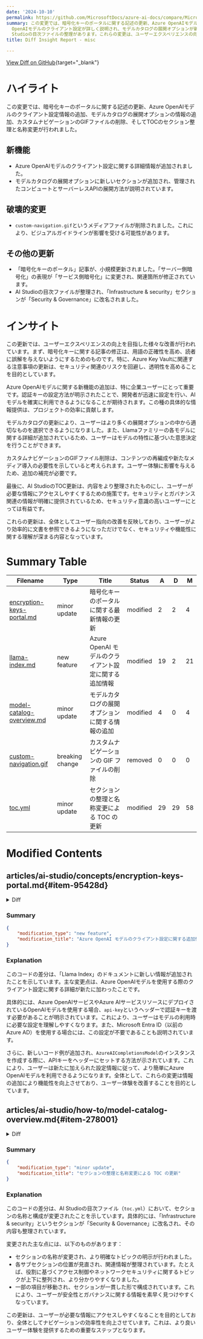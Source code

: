 ```yaml
---
date: '2024-10-10'
permalink: https://github.com/MicrosoftDocs/azure-ai-docs/compare/MicrosoftDocs:eb045a9...MicrosoftDocs:7341d04
summary: この変更では、暗号化キーのポータルに関する記述の更新、Azure OpenAIモデルのクライアント設定情報の追加、モデルカタログの展開オプションの情報の追加、カスタムナビゲーションのGIFファイルの削除、TOCのセクション整理と名称変更が含まれています。新機能としては、Azure
  OpenAIモデルのクライアント設定が詳しく説明され、モデルカタログの展開オプションが新たに追加されました。一方、破壊的変更として「custom-navigation.gif」が削除され、これによりビジュアルガイドラインに影響が及ぶ可能性があります。その他の更新には、暗号化キーに関する記事の小規模修正やAI
  Studioの目次ファイルの整理があります。これらの変更は、ユーザーエクスペリエンスの向上を目指し、用語の正確性を高め、情報の整理を行っています。
title: Diff Insight Report - misc

---
```


[View Diff on GitHub](https://github.com/MicrosoftDocs/azure-ai-docs/compare/MicrosoftDocs:eb045a9...MicrosoftDocs:7341d04){target="_blank"}

# ハイライト

この変更では、暗号化キーのポータルに関する記述の更新、Azure OpenAIモデルのクライアント設定情報の追加、モデルカタログの展開オプションの情報の追加、カスタムナビゲーションのGIFファイルの削除、そしてTOCのセクション整理と名称変更が行われました。

## 新機能
- Azure OpenAIモデルのクライアント設定に関する詳細情報が追加されました。
- モデルカタログの展開オプションに新しいセクションが追加され、管理されたコンピュートとサーバーレスAPIの展開方法が説明されています。

## 破壊的変更
- `custom-navigation.gif`というメディアファイルが削除されました。これにより、ビジュアルガイドラインが影響を受ける可能性があります。

## その他の更新
- 「暗号化キーのポータル」記事が、小規模更新されました。「サーバー側暗号化」の表現が「サービス側暗号化」に変更され、関連箇所が修正されています。
- AI Studioの目次ファイルが整理され、「Infrastructure & security」セクションが「Security & Governance」に改名されました。

# インサイト

この更新では、ユーザーエクスペリエンスの向上を目指した様々な改善が行われています。まず、暗号化キーに関する記事の修正は、用語の正確性を高め、読者に誤解を与えないようにするためのものです。特に、Azure Key Vaultに関連する注意事項の更新は、セキュリティ関連のリスクを回避し、透明性を高めることを目的としています。

Azure OpenAIモデルに関する新機能の追加は、特に企業ユーザーにとって重要です。認証キーの設定方法が明示されたことで、開発者が迅速に設定を行い、AIモデルを確実に利用できるようになることが期待されます。この種の具体的な情報提供は、プロジェクトの効率に貢献します。

モデルカタログの更新により、ユーザーはより多くの展開オプションの中から適切なものを選択できるようになりました。また、Llamaファミリーの各モデルに関する詳細が追加されているため、ユーザーはモデルの特性に基づいた意思決定を行うことができます。

カスタムナビゲーションのGIFファイル削除は、コンテンツの再編成や新たなメディア導入の必要性を示していると考えられます。ユーザー体験に影響を与えるため、追加の補完が必要です。

最後に、AI StudioのTOC更新は、内容をより整理されたものにし、ユーザーが必要な情報にアクセスしやすくするための施策です。セキュリティとガバナンス関連の情報が明確に提供されているため、セキュリティ意識の高いユーザーにとっては有益です。

これらの更新は、全体としてユーザー指向の改善を反映しており、ユーザーがより効率的に文書を参照できるようになっただけでなく、セキュリティや機能性に関する理解が深まる内容となっています。

# Summary Table
|  Filename  | Type |    Title    | Status | A  | D  | M  |
|------------|------|-------------|--------|----|----|----|
| [encryption-keys-portal.md](#item-95428d) | minor update | 暗号化キーのポータルに関する最新情報の更新 | modified | 2 | 2 | 4 | 
| [llama-index.md](#item-613372) | new feature | Azure OpenAI モデルのクライアント設定に関する追加情報 | modified | 19 | 2 | 21 | 
| [model-catalog-overview.md](#item-278001) | minor update | モデルカタログの展開オプションに関する情報の追加 | modified | 4 | 0 | 4 | 
| [custom-navigation.gif](#item-6371cb) | breaking change | カスタムナビゲーションの GIF ファイルの削除 | removed | 0 | 0 | 0 | 
| [toc.yml](#item-2745cd) | minor update | セクションの整理と名称変更による TOC の更新 | modified | 29 | 29 | 58 | 


# Modified Contents
## articles/ai-studio/concepts/encryption-keys-portal.md{#item-95428d}

<details>
<summary>Diff</summary>
````diff
@@ -50,7 +50,7 @@ The following data is stored on the managed resources.
 A new architecture for customer-managed key encryption with hubs is available in preview, which resolves the dependency on the managed resource group. In this new model, encrypted data is stored service-side on Microsoft-managed resources instead of in managed resources in your subscription. Metadata is stored in multitenant resources using document-level CMK encryption. An Azure AI Search instance is hosted on the Microsoft-side per customer, and for each hub. Due to its dedicated resource model, its Azure cost is charged in your subscription via the hub resource.
 
 > [!NOTE]
-> During this preview key rotation and user-assigned identity capabilities are not supported. Server-side encryption is currently not supported in reference to an Azure Key Vault for storing your encryption key that has public network access disabled.
+> During this preview key rotation and user-assigned identity capabilities are not supported. Service-side encryption is currently not supported in reference to an Azure Key Vault for storing your encryption key that has public network access disabled.
 
 ## Use customer-managed keys with Azure Key Vault
 
@@ -83,7 +83,7 @@ Customer-managed key encryption is configured via Azure portal in a similar way
 1. Create a new Azure resource in Azure portal.
 1. Under the encryption tab, select your encryption key.
 
-:::image type="content" source="../../machine-learning/media/concept-customer-managed-keys/cmk-service-side-encryption.png" alt-text="Screenshot of the encryption tab with the option for server side encryption selected." lightbox="../../machine-learning/media/concept-customer-managed-keys/cmk-service-side-encryption.png":::
+:::image type="content" source="../../machine-learning/media/concept-customer-managed-keys/cmk-service-side-encryption.png" alt-text="Screenshot of the encryption tab with the option for service side encryption selected." lightbox="../../machine-learning/media/concept-customer-managed-keys/cmk-service-side-encryption.png":::
 
 Alternatively, use infrastructure-as-code options for automation. Example Bicep templates for Azure AI Studio are available on the Azure Quickstart repo:
 1. [CMK encryption for hub](https://github.com/Azure/azure-quickstart-templates/tree/master/quickstarts/microsoft.machinelearningservices/aistudio-cmk).
````
</details>

### Summary

```json
{
    "modification_type": "minor update",
    "modification_title": "暗号化キーのポータルに関する最新情報の更新"
}
```

### Explanation
このコードの差分は、「暗号化キーのポータル」に関するドキュメントにおける小規模な更新を示しています。主要な変更点は、サーバー側の暗号化に関する説明であり、従来の「サーバー側暗号化」という表現が「サービス側暗号化」に変更されています。この修正は、より正確な情報を提供するために行われました。

具体的には、プレビュー中のキー回転やユーザー指定のアイデンティティ機能がサポートされていないこと、また、Azure Key Vaultにおける公開ネットワークアクセスが無効な暗号化キーの保存に関するサーバー側暗号化の非サポートについての注意書きも更新されました。

この更新は、暗号化キーに関する情報とその使用方法に関する記事の整合性を高め、正確性を向上させることを目的としています。

## articles/ai-studio/how-to/develop/llama-index.md{#item-613372}

<details>
<summary>Diff</summary>
````diff
@@ -67,7 +67,7 @@ export AZURE_INFERENCE_ENDPOINT="<your-model-endpoint-goes-here>"
 export AZURE_INFERENCE_CREDENTIAL="<your-key-goes-here>"
 ```
 
-Once configured, create a client to connect to the endpoint:
+Once configured, create a client to connect to the endpoint. The parameter `model_name` in the constructor is not required for endpoints serving a single model, like serverless endpoints.
 
 ```python
 import os
@@ -80,7 +80,7 @@ llm = AzureAICompletionsModel(
 ```
 
 > [!TIP]
-> The parameter `model_name` in the constructor is not required for endpoints serving a single model, like serverless endpoints).
+> If your model is an OpenAI model deployed to Azure OpenAI service or AI services resource, configure the client as indicated at [Azure OpenAI models](#azure-openai-models).
 
 Alternatively, if your endpoint support Microsoft Entra ID, you can use the following code to create the client:
 
@@ -112,6 +112,23 @@ llm = AzureAICompletionsModel(
 )
 ```
 
+### Azure OpenAI models
+
+If you are using Azure OpenAI models with key-based authentication, you need to pass the authentication key in the header `api-key`, which is the one expected in the Azure OpenAI service and in Azure AI Services. This configuration is not required if you are using Microsoft Entra ID (formerly known as Azure AD). The following example shows how to configure the client:
+
+```python
+import os
+from llama_index.llms.azure_inference import AzureAICompletionsModel
+
+llm = AzureAICompletionsModel(
+    endpoint=os.environ["AZURE_INFERENCE_ENDPOINT"],
+    credential="",
+    client_kwargs={"headers" : { "api-key": os.environ["AZURE_INFERENCE_CREDENTIAL"] } }
+)
+```
+
+Notice that `credentials` is still being passed with an empty value since it's a required parameter.
+
 ### Inference parameters
 
 You can configure how inference in performed for all the operations that are using this client by setting extra parameters. This helps avoid indicating them on each call you make to the model.
````
</details>

### Summary

```json
{
    "modification_type": "new feature",
    "modification_title": "Azure OpenAI モデルのクライアント設定に関する追加情報"
}
```

### Explanation
このコードの差分は、「Llama Index」のドキュメントに新しい情報が追加されたことを示しています。主な変更点は、Azure OpenAIモデルを使用する際のクライアント設定に関する詳細が新たに加わったことです。

具体的には、Azure OpenAIサービスやAzure AIサービスリソースにデプロイされているOpenAIモデルを使用する場合、`api-key`というヘッダーで認証キーを渡す必要があることが明示されています。これにより、ユーザーはモデルの利用時に必要な設定を理解しやすくなります。また、Microsoft Entra ID（以前のAzure AD）を使用する場合には、この設定が不要であることも説明されています。

さらに、新しいコード例が追加され、`AzureAICompletionsModel`のインスタンスを作成する際に、APIキーをヘッダーにセットする方法が示されています。これにより、ユーザーは新たに加えられた設定情報に従って、より簡単にAzure OpenAIモデルを利用できるようになります。全体として、これらの変更は情報の追加により機能性を向上させており、ユーザー体験を改善することを目的としています。

## articles/ai-studio/how-to/model-catalog-overview.md{#item-278001}

<details>
<summary>Diff</summary>
````diff
@@ -53,6 +53,8 @@ For more information on Azure OpenAI models, see [What is Azure OpenAI Service?]
 The model catalog offers two distinct ways to deploy models for your use: managed compute and serverless APIs.
 
 The deployment options and features available for each model vary, as described in the following tables. [Learn more about data processing with the deployment options]( concept-data-privacy.md).
+
+### Capabilities of model deployment options
 <!-- docutune:disable -->
 
 Features | Managed compute | Serverless API (pay-as-you-go)
@@ -62,6 +64,8 @@ API authentication | Keys and Microsoft Entra authentication. | Keys only.
 Content safety | Use Azure AI Content Safety service APIs. | Azure AI Content Safety filters are available integrated with inference APIs. Azure AI Content Safety filters are billed separately.
 Network isolation | [Configure managed networks for Azure AI Studio hubs](configure-managed-network.md).  | Managed compute follow your hub's public network access (PNA) flag setting. For more information, see the [Network isolation for models deployed via Serverless APIs](#network-isolation-for-models-deployed-via-serverless-apis) section later in this article.
 
+### Available models for supported deployment options
+
 Model | Managed compute | Serverless API (pay-as-you-go)
 --|--|--
 Llama family models | Llama-2-7b <br> Llama-2-7b-chat <br> Llama-2-13b <br> Llama-2-13b-chat <br> Llama-2-70b <br> Llama-2-70b-chat <br> Llama-3-8B-Instruct <br> Llama-3-70B-Instruct <br> Llama-3-8B <br> Llama-3-70B | Llama-3-70B-Instruct <br> Llama-3-8B-Instruct <br> Llama-2-7b <br> Llama-2-7b-chat <br> Llama-2-13b <br> Llama-2-13b-chat <br> Llama-2-70b <br> Llama-2-70b-chat
````
</details>

### Summary

```json
{
    "modification_type": "minor update",
    "modification_title": "モデルカタログの展開オプションに関する情報の追加"
}
```

### Explanation
このコードの差分は、「モデルカタログの概要」に関するドキュメントにおいて、小規模な更新が行われたことを示しています。主な変更として、モデルの展開オプションに関する新しいセクションが追加され、これにより管理されたコンピュートとサーバーレスAPIという異なるモデルの展開方法の能力が明確に説明されています。

具体的には、各モデルの展開オプションや特徴に関する表が導入され、モデルごとに使用できる機能やAPI認証方法が示されています。また、サーバーレスAPIにおけるネットワークアイソレーションや、保護されたコンテンツの利用に関する情報も追加されています。さらに、サポートされている展開オプションに基づいたモデルのリストが提供され、Llamaファミリーの各モデルが管理されたコンピュートとサーバーレスAPIのどちらで利用可能かが示されています。

この更新は、ユーザーがモデルを展開する際の選択肢とそれぞれの特徴をより理解できるようにすることを目的としています。全体として、情報の明確化と利便性の向上が図られており、リーダビリティが向上しています。

## articles/ai-studio/media/explore/custom-navigation.gif{#item-6371cb}

### Summary

```json
{
    "modification_type": "breaking change",
    "modification_title": "カスタムナビゲーションの GIF ファイルの削除"
}
```

### Explanation
このコードの差分は、カスタムナビゲーションに関連するGIFファイルが削除されたことを示しています。具体的には、`custom-navigation.gif`というメディアファイルがドキュメントから取り除かれました。この変更により、ユーザーはこのGIFを参照できなくなり、関連するビジュアルガイドラインや説明が影響を受ける可能性があります。

通常、このようなファイルの削除は、更新された情報や新しいメディアの導入に伴うものであることが多いですが、ユーザーにとっては視覚的な参考がなくなることを意味します。そのため、もしこのGIFが重要なコンテンツを提供していた場合、他の素材や情報で補完する必要があります。全体として、これはユーザーエクスペリエンスに影響を与える可能性がある重要な変更です。

## articles/ai-studio/toc.yml{#item-2745cd}

<details>
<summary>Diff</summary>
````diff
@@ -304,36 +304,36 @@ items:
       href: how-to/quota.md
     - name: Increase rate limit
       href: how-to/autoscale.md
-  - name: Infrastructure & security
+- name: Security & Governance
+  items:
+  - name: Identity & access management
     items:
-    - name: Identity & access management
-      items:
-      - name: Role-based access control in Azure AI Studio
-        href: concepts/rbac-ai-studio.md
-    - name: Network security
-      items:
-      - name: Configure managed network
-        href: how-to/configure-managed-network.md
-      - name: Configure private link
-        href: how-to/configure-private-link.md
-      - name: Configure custom DNS
-        href: /azure/machine-learning/how-to-custom-dns?context=/azure/ai-studio/context/context
-      - name: Secure playground chat
-        href: how-to/secure-data-playground.md
-      - name: Troubleshoot secure project connectivity
-        href: how-to/troubleshoot-secure-connection-project.md
-    - name: Data protection & encryption
-      items:
-      - name: Configure customer-managed keys
-        href: concepts/encryption-keys-portal.md
-      - name: Rotate keys
-        href: ../ai-services/rotate-keys.md?context=/azure/ai-studio/context/context
-    - name: Vulnerability management
-      href: concepts/vulnerability-management.md
-    - name: Disaster recovery
-      href: how-to/disaster-recovery.md
-    - name: Security baseline
-      href: /security/benchmark/azure/baselines/azure-ai-studio-security-baseline
+    - name: Role-based access control in Azure AI Studio
+      href: concepts/rbac-ai-studio.md
+  - name: Network security
+    items:
+    - name: Configure managed network
+      href: how-to/configure-managed-network.md
+    - name: Configure private link
+      href: how-to/configure-private-link.md
+    - name: Configure custom DNS
+      href: /azure/machine-learning/how-to-custom-dns?context=/azure/ai-studio/context/context
+    - name: Secure playground chat
+      href: how-to/secure-data-playground.md
+    - name: Troubleshoot secure project connectivity
+      href: how-to/troubleshoot-secure-connection-project.md
+  - name: Data protection & encryption
+    items:
+    - name: Configure customer-managed keys
+      href: concepts/encryption-keys-portal.md
+    - name: Rotate keys
+      href: ../ai-services/rotate-keys.md?context=/azure/ai-studio/context/context
+  - name: Vulnerability management
+    href: concepts/vulnerability-management.md
+  - name: Disaster recovery
+    href: how-to/disaster-recovery.md
+  - name: Security baseline
+    href: /security/benchmark/azure/baselines/azure-ai-studio-security-baseline
 - name: Responsible AI
   items:
   - name: Overview
````
</details>

### Summary

```json
{
    "modification_type": "minor update",
    "modification_title": "セクションの整理と名称変更による TOC の更新"
}
```

### Explanation
このコードの差分は、AI Studioの目次ファイル（`toc.yml`）において、セクションの名称と構成が変更されたことを示しています。具体的には、「Infrastructure & security」というセクションが「Security & Governance」に改名され、その内容も整理されています。

変更された主な点には、以下のものがあります：
- セクションの名称が変更され、より明確なトピックの明示が行われました。
- 各サブセクションの位置が見直され、関連情報が整理されています。たとえば、役割に基づくアクセス制御やネットワークセキュリティに関するトピックが上下に整列され、より分かりやすくなりました。
- 一部の項目が移動され、セクションが一貫した形で構成されています。これにより、ユーザーが安全性とガバナンスに関する情報を素早く見つけやすくなっています。

この更新は、ユーザーが必要な情報にアクセスしやすくなることを目的としており、全体としてナビゲーションの効率性を向上させています。これは、より良いユーザー体験を提供するための重要なステップとなります。


